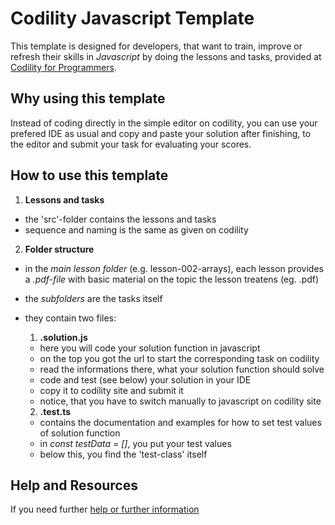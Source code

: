 # **Codility Javascript Template**

This template is designed for developers, that want to train, improve or refresh their skills in _Javascript_ 
by doing the lessons and tasks, provided at [Codility for Programmers](https://app.codility.com/programmers/).

## **Why using this template**

Instead of coding directly in the simple editor on codility, you can use your prefered IDE as usual and copy
and paste your solution after finishing, to the editor and submit your task for evaluating your scores.

## **How to use this template**

1. **Lessons and tasks**
- the 'src'-folder contains the lessons and tasks
- sequence and naming is the same as given on codility

2. **Folder structure**
- in the _main lesson folder_ (e.g. lesson-002-arrays), each lesson provides a _.pdf-file_ with basic material
on the topic the lesson treatens (eg. <lessonnumber><topic>.pdf)

- the _subfolders_ are the tasks itself
- they contain two files:
  1. <taskname>**.solution.js**
  - here you will code your solution function in javascript
  - on the top you got the url to start the corresponding task on codility
  - read the informations there, what your solution function should solve
  - code and test (see below) your solution in your IDE
  - copy it to codility site and submit it
  - notice, that you have to switch manually to javascript on codility site
  2. <taskname>**.test.ts** 
  - contains the documentation and examples for how to set test values of solution function
  - in _const testData = []_, you put your test values
  - below this, you find the 'test-class' itself

## Help and Resources

If you need further [help or further information](https://github.com/software-developer-org/typescript-template)
